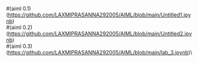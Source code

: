 #(aiml 0.1) (https://github.com/LAXMIPRASANNA292005/AIML/blob/main/Untitled1.ipynb)\
#(aiml 0.2) (https://github.com/LAXMIPRASANNA292005/AIML/blob/main/Untitled2.ipynb)\
#(aiml 0.3) (https://github.com/LAXMIPRASANNA292005/AIML/blob/main/lab_3.ipynb)\
